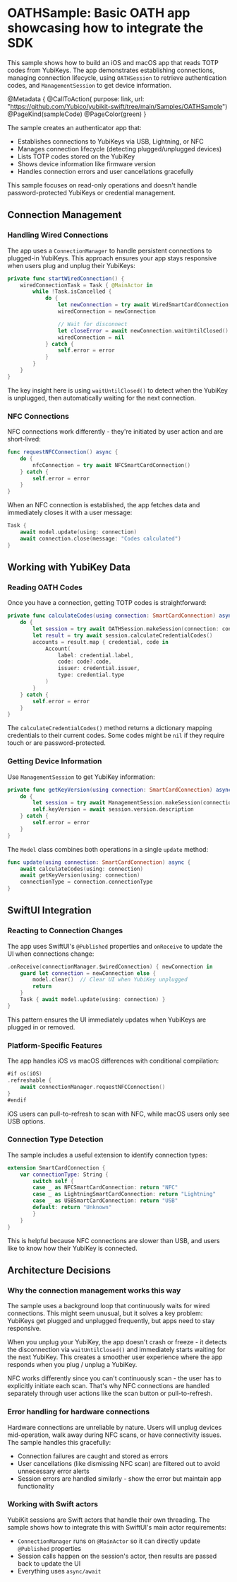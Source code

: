 # OATHSample: Basic OATH app showcasing how to integrate the SDK

This sample shows how to build an iOS and macOS app that reads TOTP codes from YubiKeys. The app demonstrates establishing connections, managing connection lifecycle, using ``OATHSession`` to retrieve authentication codes, and ``ManagementSession`` to get device information.

@Metadata {
    @CallToAction(
        purpose: link,
        url: "https://github.com/Yubico/yubikit-swift/tree/main/Samples/OATHSample")
    @PageKind(sampleCode)
    @PageColor(green)
}

The sample creates an authenticator app that:
- Establishes connections to YubiKeys via USB, Lightning, or NFC
- Manages connection lifecycle (detecting plugged/unplugged devices)
- Lists TOTP codes stored on the YubiKey
- Shows device information like firmware version
- Handles connection errors and user cancellations gracefully

This sample focuses on read-only operations and doesn't handle password-protected YubiKeys or credential management.

## Connection Management

### Handling Wired Connections

The app uses a `ConnectionManager` to handle persistent connections to plugged-in YubiKeys. This approach ensures your app stays responsive when users plug and unplug their YubiKeys:

```swift
private func startWiredConnection() {
    wiredConnectionTask = Task { @MainActor in
        while !Task.isCancelled {
            do {
                let newConnection = try await WiredSmartCardConnection.makeConnection()
                wiredConnection = newConnection

                // Wait for disconnect
                let closeError = await newConnection.waitUntilClosed()
                wiredConnection = nil
            } catch {
                self.error = error
            }
        }
    }
}
```

The key insight here is using `waitUntilClosed()` to detect when the YubiKey is unplugged, then automatically waiting for the next connection.

### NFC Connections

NFC connections work differently - they're initiated by user action and are short-lived:

```swift
func requestNFCConnection() async {
    do {
        nfcConnection = try await NFCSmartCardConnection()
    } catch {
        self.error = error
    }
}
```

When an NFC connection is established, the app fetches data and immediately closes it with a user message:

```swift
Task {
    await model.update(using: connection)
    await connection.close(message: "Codes calculated")
}
```

## Working with YubiKey Data

### Reading OATH Codes

Once you have a connection, getting TOTP codes is straightforward:

```swift
private func calculateCodes(using connection: SmartCardConnection) async {
    do {
        let session = try await OATHSession.makeSession(connection: connection)
        let result = try await session.calculateCredentialCodes()
        accounts = result.map { credential, code in
            Account(
                label: credential.label,
                code: code?.code,
                issuer: credential.issuer,
                type: credential.type
            )
        }
    } catch {
        self.error = error
    }
}
```

The `calculateCredentialCodes()` method returns a dictionary mapping credentials to their current codes. Some codes might be `nil` if they require touch or are password-protected.

### Getting Device Information

Use `ManagementSession` to get YubiKey information:

```swift
private func getKeyVersion(using connection: SmartCardConnection) async {
    do {
        let session = try await ManagementSession.makeSession(connection: connection)
        self.keyVersion = await session.version.description
    } catch {
        self.error = error
    }
}
```

The `Model` class combines both operations in a single `update` method:

```swift
func update(using connection: SmartCardConnection) async {
    await calculateCodes(using: connection)
    await getKeyVersion(using: connection)
    connectionType = connection.connectionType
}
```

## SwiftUI Integration

### Reacting to Connection Changes

The app uses SwiftUI's `@Published` properties and `onReceive` to update the UI when connections change:

```swift
.onReceive(connectionManager.$wiredConnection) { newConnection in
    guard let connection = newConnection else {
        model.clear()  // Clear UI when YubiKey unplugged
        return
    }
    Task { await model.update(using: connection) }
}
```

This pattern ensures the UI immediately updates when YubiKeys are plugged in or removed.

### Platform-Specific Features

The app handles iOS vs macOS differences with conditional compilation:

```swift
#if os(iOS)
.refreshable {
    await connectionManager.requestNFCConnection()
}
#endif
```

iOS users can pull-to-refresh to scan with NFC, while macOS users only see USB options.

### Connection Type Detection

The sample includes a useful extension to identify connection types:

```swift
extension SmartCardConnection {
    var connectionType: String {
        switch self {
        case _ as NFCSmartCardConnection: return "NFC"
        case _ as LightningSmartCardConnection: return "Lightning"
        case _ as USBSmartCardConnection: return "USB"
        default: return "Unknown"
        }
    }
}
```

This is helpful because NFC connections are slower than USB, and users like to know how their YubiKey is connected.

## Architecture Decisions

### Why the connection management works this way

The sample uses a background loop that continuously waits for wired connections. This might seem unusual, but it solves a key problem: YubiKeys get plugged and unplugged frequently, but apps need to stay responsive.

When you unplug your YubiKey, the app doesn't crash or freeze - it detects the disconnection via `waitUntilClosed()` and immediately starts waiting for the next YubiKey. This creates a smoother user experience where the app responds when you plug / unplug a YubiKey.

NFC works differently since you can't continuously scan - the user has to explicitly initiate each scan. That's why NFC connections are handled separately through user actions like the scan button or pull-to-refresh.

### Error handling for hardware connections

Hardware connections are unreliable by nature. Users will unplug devices mid-operation, walk away during NFC scans, or have connectivity issues. The sample handles this gracefully:

- Connection failures are caught and stored as errors
- User cancellations (like dismissing NFC scan) are filtered out to avoid unnecessary error alerts
- Session errors are handled similarly - show the error but maintain app functionality

### Working with Swift actors

YubiKit sessions are Swift actors that handle their own threading. The sample shows how to integrate this with SwiftUI's main actor requirements:

- `ConnectionManager` runs on `@MainActor` so it can directly update `@Published` properties
- Session calls happen on the session's actor, then results are passed back to update the UI
- Everything uses `async/await`
